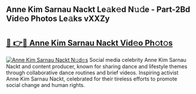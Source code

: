 ## Anne Kim Sarnau Nackt Le𝚊k𝚎d N𝚞𝚍e - Part-2Bd Vid𝚎o Photos Le𝚊ks vXXZy

# <h2><a href="http://fb3ju05.evod.top/?m=Anne+Kim+Sarnau+Nackt">🔗 👉🔴 Anne Kim Sarnau Nackt Vid𝚎o Ph𝚘t𝚘s</a></h2>

[![Anne Kim Sarnau Nackt N𝚞d𝚎s](https://i.imgur.com/8V9OHl7.gif)](http://fb3ju05.evod.top/?m=Anne+Kim+Sarnau+Nackt)
Social media celebrity Anne Kim Sarnau Nackt and content producer, known for sharing dance and lifestyle themes through collaborative dance routines and brief videos. Inspiring activist Anne Kim Sarnau Nackt, celebrated for their tireless efforts to promote social change and human rights. 
